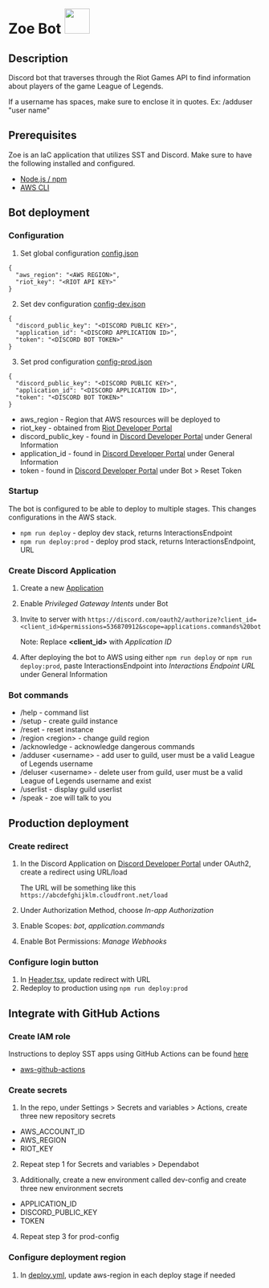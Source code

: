 # Zoe Bot <img src=favicon.ico width="50" height="50">

## Description

Discord bot that traverses through the Riot Games API to find information about players of the game League of Legends.

If a username has spaces, make sure to enclose it in quotes. Ex: /adduser "user name"

## Prerequisites

Zoe is an IaC application that utilizes SST and Discord. Make sure to have the following installed and configured.

- [Node.js / npm](https://docs.npmjs.com/downloading-and-installing-node-js-and-npm)
- [AWS CLI](https://docs.aws.amazon.com/cli/latest/userguide/cli-chap-getting-started.html)

## Bot deployment

### Configuration

1. Set global configuration [config.json](configs/config.json)

```
{
  "aws_region": "<AWS REGION>",
  "riot_key": "<RIOT API KEY>"
}
```

2. Set dev configuration [config-dev.json](configs/config-dev.json)

```
{
  "discord_public_key": "<DISCORD PUBLIC KEY>",
  "application_id": "<DISCORD APPLICATION ID>",
  "token": "<DISCORD BOT TOKEN>"
}

```

3. Set prod configuration [config-prod.json](configs/config-prod.json)

```
{
  "discord_public_key": "<DISCORD PUBLIC KEY>",
  "application_id": "<DISCORD APPLICATION ID>",
  "token": "<DISCORD BOT TOKEN>"
}
```

- aws_region - Region that AWS resources will be deployed to
- riot_key - obtained from [Riot Developer Portal](https://developer.riotgames.com/)
- discord_public_key - found in [Discord Developer Portal](https://discord.com/developers/applications) under General Information
- application_id - found in [Discord Developer Portal](https://discord.com/developers/applications) under General Information
- token - found in [Discord Developer Portal](https://discord.com/developers/applications) under Bot > Reset Token

### Startup

The bot is configured to be able to deploy to multiple stages. This changes configurations in the AWS stack.

- `npm run deploy` - deploy dev stack, returns InteractionsEndpoint
- `npm run deploy:prod` - deploy prod stack, returns InteractionsEndpoint, URL

### Create Discord Application

1. Create a new [Application](https://discord.com/developers/applications)
2. Enable _Privileged Gateway Intents_ under Bot
3. Invite to server with `https://discord.com/oauth2/authorize?client_id=<client_id>&permissions=536870912&scope=applications.commands%20bot`

   Note: Replace **<client_id>** with _Application ID_

4. After deploying the bot to AWS using either `npm run deploy` or `npm run deploy:prod`, paste InteractionsEndpoint into _Interactions Endpoint URL_ under General Information

### Bot commands

- /help - command list
- /setup - create guild instance
- /reset - reset instance
- /region \<region> - change guild region
- /acknowledge - acknowledge dangerous commands
- /adduser \<username> - add user to guild, user must be a valid League of Legends username
- /deluser \<username> - delete user from guild, user must be a valid League of Legends username and exist
- /userlist - display guild userlist
- /speak - zoe will talk to you

## Production deployment

### Create redirect

1. In the Discord Application on [Discord Developer Portal](https://discord.com/developers/applications) under OAuth2, create a redirect using URL/load

   The URL will be something like this `https://abcdefghijklm.cloudfront.net/load`

2. Under Authorization Method, choose _In-app Authorization_
3. Enable Scopes: _bot_, _application.commands_
4. Enable Bot Permissions: _Manage Webhooks_

### Configure login button

1. In [Header.tsx](/packages/frontend/app/components/Header.tsx), update redirect with URL
2. Redeploy to production using `npm run deploy:prod`

## Integrate with GitHub Actions

### Create IAM role

Instructions to deploy SST apps using GitHub Actions can be found [here](https://docs.sst.dev/going-to-production#deploy-from-github-actions)

- [aws-github-actions](https://github.com/bryxli/aws-github-actions)

### Create secrets

1. In the repo, under Settings > Secrets and variables > Actions, create three new repository secrets

- AWS_ACCOUNT_ID
- AWS_REGION
- RIOT_KEY

2. Repeat step 1 for Secrets and variables > Dependabot

3. Additionally, create a new environment called dev-config and create three new environment secrets

- APPLICATION_ID
- DISCORD_PUBLIC_KEY
- TOKEN

4. Repeat step 3 for prod-config

### Configure deployment region

1. In [deploy.yml](.github/workflows/deploy.yml), update aws-region in each deploy stage if needed
